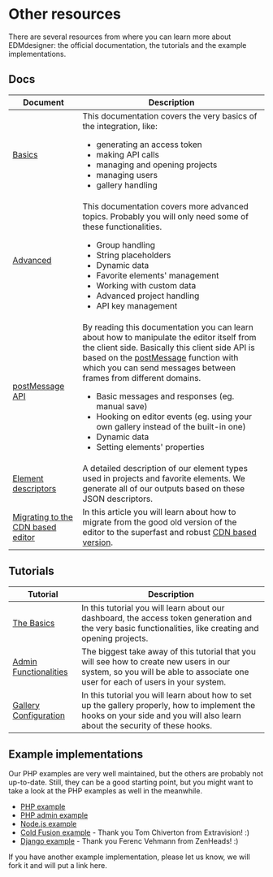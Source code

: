 # Other resources

There are several resources from where you can learn more about EDMdesigner: the official documentation, the tutorials and the example implementations.


## Docs

Document | Description
---|---
[Basics](./index.html) | This documentation covers the very basics of the integration, like:<ul><li>generating an access token</li><li>making API calls</li><li>managing and opening projects</li><li>managing users</li><li>gallery handling</li></ul>
[Advanced](./advanced.html) | This documentation covers more advanced topics. Probably you will only need some of these functionalities. <ul><li>Group handling</li><li>String placeholders</li><li>Dynamic data</li><li>Favorite elements' management</li><li>Working with custom data</li><li>Advanced project handling</li><li>API key management</li></ul>
[postMessage API](./postMessageApi.html) | By reading this documentation you can learn about how to manipulate the editor itself from the client side. Basically this client side API is based on the [postMessage](https://developer.mozilla.org/en-US/docs/Web/API/Window/postMessage) function with which you can send messages between frames from different domains. <ul><li>Basic messages and responses (eg. manual save)</li><li>Hooking on editor events (eg. using your own gallery instead of the built-in one)</li><li>Dynamic data</li><li>Setting elements' properties</li></ul>
[Element descriptors](./documentDescriptors.html) | A detailed description of our element types used in projects and favorite elements. We generate all of our outputs based on these JSON descriptors.
[Migrating to the CDN based editor](./migratingToTheCDNBasedEditor.html) | In this article you will learn about how to migrate from the good old version of the editor to the superfast and robust [CDN based version](http://edmdesigner.com/blog/update-edmdesigner-uses-amazon-cloudfront).



## Tutorials

Tutorial | Description
---|---
[The Basics](./tutorialTheBasics.html) | In this tutorial you will learn about our dashboard, the access token generation and the very basic functionalities, like creating and opening projects.
[Admin Functionalities](./tutorialAdminFunctionalities.html) | The biggest take away of this tutorial that you will see how to create new users in our system, so you will be able to associate one user for each of users in your system.
[Gallery Configuration](./tutorialGalleryConfig.html) | In this tutorial you will learn about how to set up the gallery properly, how to implement the hooks on your side and you will also learn about the security of these hooks.


## Example implementations
Our PHP examples are very well maintained, but the others are probably not up-to-date. Still, they can be a good starting point, but you might want to take a look at the PHP examples as well in the meanwhile.

  * [PHP example](https://github.com/EDMdesigner/EDMdesigner-API-Example-PHP)
  * [PHP admin example](https://github.com/EDMdesigner/EDMDesigner-API-Example-PHP-Admin)
  * [Node.js example](https://github.com/EDMdesigner/EDMdesigner-API-Example-Node.js)
  * [Cold Fusion example](https://github.com/EDMdesigner/EDMdesigner-API-Example-ColdFusion) - Thank you Tom Chiverton from Extravision! :)
  * [Django example](https://github.com/EDMdesigner/EDMDesigner-API-Example-Django) - Thank you Ferenc Vehmann from ZenHeads! :)

 If you have another example implementation, please let us know, we will fork it and will put a link here.



